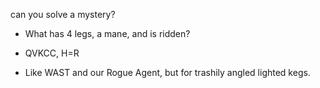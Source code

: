 can you solve a mystery?

* What has 4 legs, a mane, and is ridden?

* QVKCC, H=R

* Like WAST and our Rogue Agent, but for trashily angled lighted kegs.


